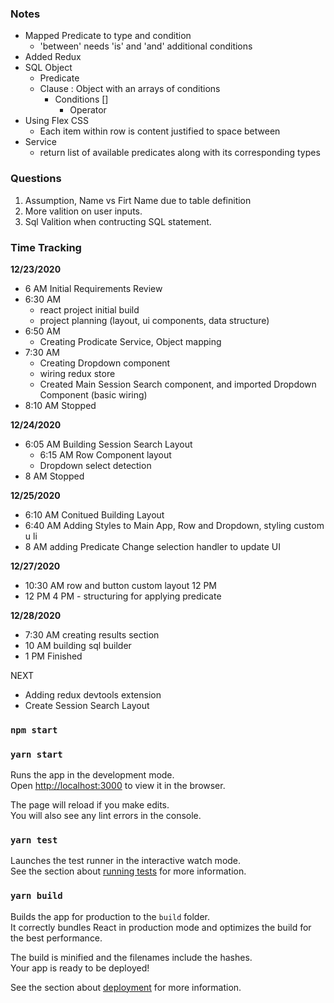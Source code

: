 
### Notes

* Mapped Predicate to type and condition
    * 'between' needs 'is' and 'and' additional conditions
* Added Redux
* SQL Object
    * Predicate
    * Clause : Object with an arrays of conditions
        * Conditions []
            * Operator
* Using Flex CSS
    * Each item within row is content justified to space between
* Service
    * return list of available predicates along with its corresponding types 

### Questions
1. Assumption, Name vs Firt Name due to table definition
2. More valition on user inputs. 
3. Sql Valition when contructing SQL statement.

### Time Tracking
**12/23/2020**
* 6 AM Initial Requirements Review
* 6:30 AM 
    * react project initial build
    * project planning (layout, ui components, data structure)
* 6:50 AM
    * Creating Prodicate Service, Object mapping
* 7:30 AM
    * Creating Dropdown component
    * wiring redux store
    * Created Main Session Search component, and imported Dropdown Component (basic wiring)
* 8:10 AM Stopped

**12/24/2020**
* 6:05 AM Building Session Search Layout
    * 6:15 AM Row Component layout
    * Dropdown select detection
* 8 AM Stopped 

**12/25/2020**
* 6:10 AM Conitued Building Layout
* 6:40 AM Adding Styles to Main App, Row and Dropdown, styling custom u li
* 8 AM adding Predicate Change selection handler to update UI

**12/27/2020**
* 10:30 AM row and button custom layout 12 PM
* 12 PM 4 PM - structuring for applying predicate

**12/28/2020**
* 7:30 AM creating results section
* 10 AM building sql builder
* 1 PM Finished

NEXT
* Adding redux devtools extension
* Create Session Search Layout

### `npm start`

### `yarn start`

Runs the app in the development mode.\
Open [http://localhost:3000](http://localhost:3000) to view it in the browser.

The page will reload if you make edits.\
You will also see any lint errors in the console.

### `yarn test`

Launches the test runner in the interactive watch mode.\
See the section about [running tests](https://facebook.github.io/create-react-app/docs/running-tests) for more information.

### `yarn build`

Builds the app for production to the `build` folder.\
It correctly bundles React in production mode and optimizes the build for the best performance.

The build is minified and the filenames include the hashes.\
Your app is ready to be deployed!

See the section about [deployment](https://facebook.github.io/create-react-app/docs/deployment) for more information.
